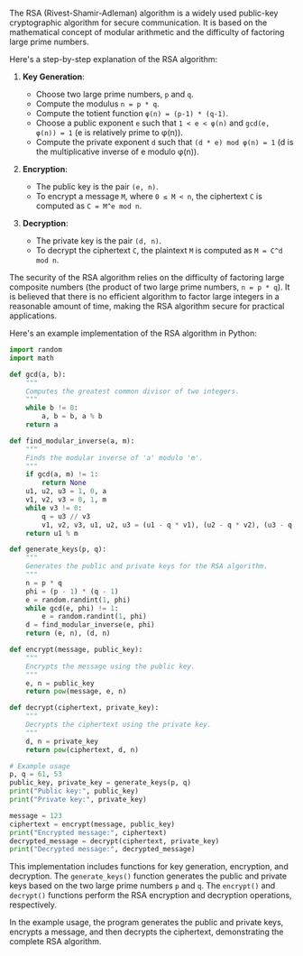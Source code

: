 The RSA (Rivest-Shamir-Adleman) algorithm is a widely used public-key cryptographic algorithm for secure communication. It is based on the mathematical concept of modular arithmetic and the difficulty of factoring large prime numbers.

Here's a step-by-step explanation of the RSA algorithm:

1. **Key Generation**:

   - Choose two large prime numbers, `p` and `q`.
   - Compute the modulus `n = p * q`.
   - Compute the totient function `φ(n) = (p-1) * (q-1)`.
   - Choose a public exponent `e` such that `1 < e < φ(n)` and `gcd(e, φ(n)) = 1` (e is relatively prime to φ(n)).
   - Compute the private exponent `d` such that `(d * e) mod φ(n) = 1` (d is the multiplicative inverse of e modulo φ(n)).

2. **Encryption**:

   - The public key is the pair `(e, n)`.
   - To encrypt a message `M`, where `0 ≤ M < n`, the ciphertext `C` is computed as `C = M^e mod n`.

3. **Decryption**:
   - The private key is the pair `(d, n)`.
   - To decrypt the ciphertext `C`, the plaintext `M` is computed as `M = C^d mod n`.

The security of the RSA algorithm relies on the difficulty of factoring large composite numbers (the product of two large prime numbers, `n = p * q`). It is believed that there is no efficient algorithm to factor large integers in a reasonable amount of time, making the RSA algorithm secure for practical applications.

Here's an example implementation of the RSA algorithm in Python:

```python
import random
import math

def gcd(a, b):
    """
    Computes the greatest common divisor of two integers.
    """
    while b != 0:
        a, b = b, a % b
    return a

def find_modular_inverse(a, m):
    """
    Finds the modular inverse of 'a' modulo 'm'.
    """
    if gcd(a, m) != 1:
        return None
    u1, u2, u3 = 1, 0, a
    v1, v2, v3 = 0, 1, m
    while v3 != 0:
        q = u3 // v3
        v1, v2, v3, u1, u2, u3 = (u1 - q * v1), (u2 - q * v2), (u3 - q * v3), v1, v2, v3
    return u1 % m

def generate_keys(p, q):
    """
    Generates the public and private keys for the RSA algorithm.
    """
    n = p * q
    phi = (p - 1) * (q - 1)
    e = random.randint(1, phi)
    while gcd(e, phi) != 1:
        e = random.randint(1, phi)
    d = find_modular_inverse(e, phi)
    return (e, n), (d, n)

def encrypt(message, public_key):
    """
    Encrypts the message using the public key.
    """
    e, n = public_key
    return pow(message, e, n)

def decrypt(ciphertext, private_key):
    """
    Decrypts the ciphertext using the private key.
    """
    d, n = private_key
    return pow(ciphertext, d, n)

# Example usage
p, q = 61, 53
public_key, private_key = generate_keys(p, q)
print("Public key:", public_key)
print("Private key:", private_key)

message = 123
ciphertext = encrypt(message, public_key)
print("Encrypted message:", ciphertext)
decrypted_message = decrypt(ciphertext, private_key)
print("Decrypted message:", decrypted_message)
```

This implementation includes functions for key generation, encryption, and decryption. The `generate_keys()` function generates the public and private keys based on the two large prime numbers `p` and `q`. The `encrypt()` and `decrypt()` functions perform the RSA encryption and decryption operations, respectively.

In the example usage, the program generates the public and private keys, encrypts a message, and then decrypts the ciphertext, demonstrating the complete RSA algorithm.
